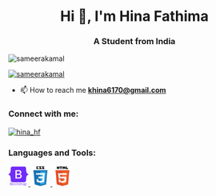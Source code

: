 
<h1 align="center">Hi 👋, I'm Hina Fathima</h1>
<h3 align="center">A Student from India</h3>

<p align="left"> <img src="https://komarev.com/ghpvc/?username=sameerakamal&label=Profile%20views&color=0e75b6&style=flat" alt="sameerakamal" /> </p>

<p align="left"> <a href="https://github.com/ryo-ma/github-profile-trophy"><img src="https://github-profile-trophy.vercel.app/?username=sameerakamal" alt="sameerakamal" /></a> </p>

- 📫 How to reach me **khina6170@gmail.com**

<h3 align="left">Connect with me:</h3>
<p align="left">
<a href="https://instagram.com/hina_hf" target="blank"><img align="center" src="https://raw.githubusercontent.com/rahuldkjain/github-profile-readme-generator/master/src/images/icons/Social/instagram.svg" alt="hina_hf" height="30" width="40" /></a>
</p>

<h3 align="left">Languages and Tools:</h3>
<p align="left"> <a href="https://getbootstrap.com" target="_blank" rel="noreferrer"> <img src="https://raw.githubusercontent.com/devicons/devicon/master/icons/bootstrap/bootstrap-plain-wordmark.svg" alt="bootstrap" width="40" height="40"/> </a> <a href="https://www.w3schools.com/css/" target="_blank" rel="noreferrer"> <img src="https://raw.githubusercontent.com/devicons/devicon/master/icons/css3/css3-original-wordmark.svg" alt="css3" width="40" height="40"/> </a> <a href="https://www.w3.org/html/" target="_blank" rel="noreferrer"> <img src="https://raw.githubusercontent.com/devicons/devicon/master/icons/html5/html5-original-wordmark.svg" alt="html5" width="40" height="40"/> </a> </p>
